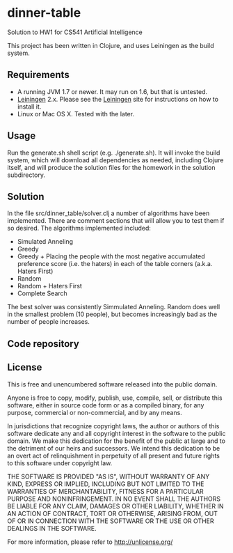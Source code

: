 # dinner-table

Solution to HW1 for CS541 Artificial Intelligence 

This project has been written in Clojure, and uses Leiningen as the build system. 

## Requirements

- A running JVM 1.7 or newer. It may run on 1.6, but that is untested.
- [Leiningen](http://leiningen.org) 2.x. Please see the [Leiningen](http://leiningen.org) site for instructions on how to install it. 
- Linux or Mac OS X. Tested with the later. 

## Usage

Run the generate.sh shell script (e.g. ./generate.sh). It will invoke the build system, which will download all dependencies as needed, including Clojure itself, and will produce the solution files for the homework in the solution subdirectory. 

## Solution

In the file src/dinner_table/solver.clj a number of algorithms have been implemented. There are comment sections that will allow you to test them if so desired. The algorithms implemented included:

- Simulated Anneling
- Greedy
- Greedy + Placing the people with the most negative accumulated preference score (i.e. the haters) in each of the table corners (a.k.a. Haters First)
- Random
- Random + Haters First
- Complete Search

The best solver was consistently Simmulated Anneling. Random does well in the smallest problem (10 people), but becomes increasingly bad as the number of people increases. 

## Code repository


## License

This is free and unencumbered software released into the public domain.

Anyone is free to copy, modify, publish, use, compile, sell, or
distribute this software, either in source code form or as a compiled
binary, for any purpose, commercial or non-commercial, and by any
means.

In jurisdictions that recognize copyright laws, the author or authors
of this software dedicate any and all copyright interest in the
software to the public domain. We make this dedication for the benefit
of the public at large and to the detriment of our heirs and
successors. We intend this dedication to be an overt act of
relinquishment in perpetuity of all present and future rights to this
software under copyright law.

THE SOFTWARE IS PROVIDED "AS IS", WITHOUT WARRANTY OF ANY KIND,
EXPRESS OR IMPLIED, INCLUDING BUT NOT LIMITED TO THE WARRANTIES OF
MERCHANTABILITY, FITNESS FOR A PARTICULAR PURPOSE AND NONINFRINGEMENT.
IN NO EVENT SHALL THE AUTHORS BE LIABLE FOR ANY CLAIM, DAMAGES OR
OTHER LIABILITY, WHETHER IN AN ACTION OF CONTRACT, TORT OR OTHERWISE,
ARISING FROM, OUT OF OR IN CONNECTION WITH THE SOFTWARE OR THE USE OR
OTHER DEALINGS IN THE SOFTWARE.

For more information, please refer to <http://unlicense.org/>

